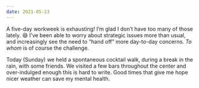 ```yaml
---
date: 2021-05-23
---
```


A five-day workweek is exhausting! I’m glad I don’t have too many of those lately. 😄 I’ve been able to worry about strategic issues more than usual, and increasingly see the need to “hand off” more day-to-day concerns. _To whom_ is of course the challenge.

Today (Sunday) we held a spontaneous cocktail walk, during a break in the rain, with some friends. We visited a few bars throughout the center and over-indulged enough this is hard to write. Good times that give me hope nicer weather can save my mental health.
